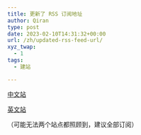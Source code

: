 ```yaml
---
title: 更新了 RSS 订阅地址
author: Qiran
type: post
date: 2023-02-10T14:31:32+00:00
url: /zh/updated-rss-feed-url/
xyz_twap:
  - 1
tags:
  - 建站

---
```

<a rel="noreferrer noopener" href="https://www.liuqiran.com/zh/feed" target="_blank">中文站</a>

<a href="https://www.liuqiran.com/feed" target="_blank" rel="noreferrer noopener">英文站</a>

（可能无法两个站点都照顾到，建议全部订阅）
